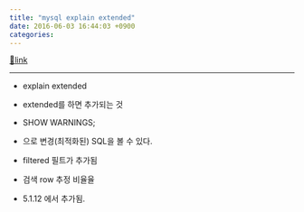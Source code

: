```yaml
---
title: "mysql explain extended"
date: 2016-06-03 16:44:03 +0900
categories: 
---
```

[🔗link](http://www.mins01.com/mh/tech/read/994)
***


- explain extended
- extended를 하면 추가되는 것
- SHOW WARNINGS; 
- 으로 변경(최적화된) SQL을 볼 수 있다.

- filtered 필트가 추가됨
- 검색 row 추정 비율율
- 5.1.12 에서 추가됨. 






